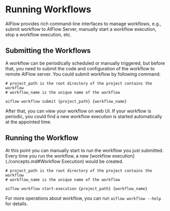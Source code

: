 # Running Workflows

AIFlow provides rich command-line interfaces to manage workflows, e.g., submit workflow to AIFlow Server, manually start a workflow execution, stop a workflow execution, etc.

## Submitting the Workflows

A workflow can be periodically scheduled or manually triggered, but before that, you need to submit the code and configuration of the workflow to remote AIFlow server. You could submit workflow by following command:

```shell script
# project_path is the root directory of the project contains the workflow
# workflow_name is the unique name of the workflow 

aiflow workflow submit {project_path} {workflow_name}
```

After that, you can view your workflow on web UI. If your workflow is periodic, you could find a new workflow execution is started automatically at the appointed time.

## Running the Workflow

At this point you can manually start to run the workflow you just submitted. Every time you run the workflow, a new [workflow execution](./concepts.md#Workflow Execution) would be created. 

```shell script
# project_path is the root directory of the project contains the workflow
# workflow_name is the unique name of the workflow 

aiflow workflow start-execution {project_path} {workflow_name}
```

For more operations about workflow, you can run `aiflow workflow --help` for details.